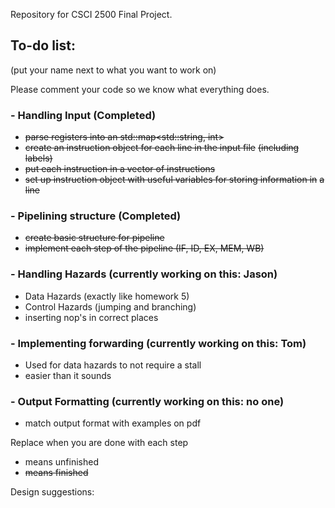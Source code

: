 Repository for CSCI 2500 Final Project.

## To-do list:
(put your name next to what you want to work on)

Please comment your code so we know what everything does.

### - Handling Input (Completed)
  - ~~parse registers into an std::map<std::string, int>~~
  - ~~create an instruction object for each line in the input file~~
    ~~(including labels)~~
  - ~~put each instruction in a vector of instructions~~
  - ~~set up instruction object with useful variables for storing information in~~
    ~~a line~~
### - Pipelining structure (Completed)
  - ~~create basic structure for pipeline~~
  - ~~implement each step of the pipeline (IF, ID, EX, MEM, WB)~~
### - Handling Hazards (currently working on this: Jason)
  - Data Hazards (exactly like homework 5)
  - Control Hazards (jumping and branching)
  - inserting nop's in correct places
### - Implementing forwarding (currently working on this: Tom)
  - Used for data hazards to not require a stall
  - easier than it sounds
### - Output Formatting (currently working on this: no one)
  - match output format with examples on pdf

Replace when you are done with each step
- means unfinished
- ~~means finished~~

Design suggestions:
